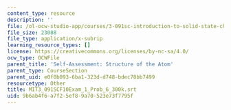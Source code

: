 ```yaml
---
content_type: resource
description: ''
file: /ol-ocw-studio-app/courses/3-091sc-introduction-to-solid-state-chemistry-fall-2010/9b6ab4f6a7f25ef89a70523e73f7795f_MIT3_091SCF10Exam_1_Prob_6_300k.srt
file_size: 23088
file_type: application/x-subrip
learning_resource_types: []
license: https://creativecommons.org/licenses/by-nc-sa/4.0/
ocw_type: OCWFile
parent_title: 'Self-Assessment: Structure of the Atom'
parent_type: CourseSection
parent_uid: e0f0b093-6ba1-323d-d748-bdec78bb7499
resourcetype: Other
title: MIT3_091SCF10Exam_1_Prob_6_300k.srt
uid: 9b6ab4f6-a7f2-5ef8-9a70-523e73f7795f
---
```


